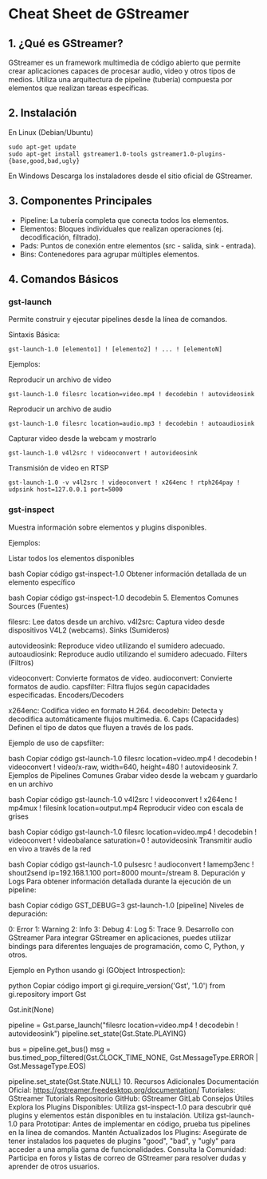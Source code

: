 # Cheat Sheet de GStreamer

## 1. ¿Qué es GStreamer?
GStreamer es un framework multimedia de código abierto que permite crear aplicaciones capaces de procesar audio, video y otros tipos de medios. Utiliza una arquitectura de pipeline (tubería) compuesta por elementos que realizan tareas específicas.

## 2. Instalación
En Linux (Debian/Ubuntu)
```
sudo apt-get update
sudo apt-get install gstreamer1.0-tools gstreamer1.0-plugins-{base,good,bad,ugly} 
```

En Windows
Descarga los instaladores desde el sitio oficial de GStreamer.

## 3. Componentes Principales
- Pipeline: La tubería completa que conecta todos los elementos.
- Elementos: Bloques individuales que realizan operaciones (ej. decodificación, filtrado).
- Pads: Puntos de conexión entre elementos (src - salida, sink - entrada).
- Bins: Contenedores para agrupar múltiples elementos.

## 4. Comandos Básicos

### gst-launch

Permite construir y ejecutar pipelines desde la línea de comandos.

Sintaxis Básica:

```
gst-launch-1.0 [elemento1] ! [elemento2] ! ... ! [elementoN]
```
Ejemplos:

Reproducir un archivo de video

```
gst-launch-1.0 filesrc location=video.mp4 ! decodebin ! autovideosink
```
Reproducir un archivo de audio

```
gst-launch-1.0 filesrc location=audio.mp3 ! decodebin ! autoaudiosink
```
Capturar video desde la webcam y mostrarlo

```
gst-launch-1.0 v4l2src ! videoconvert ! autovideosink
```

Transmisión de video en RTSP

```
gst-launch-1.0 -v v4l2src ! videoconvert ! x264enc ! rtph264pay ! udpsink host=127.0.0.1 port=5000
```

### gst-inspect

Muestra información sobre elementos y plugins disponibles.

Ejemplos:

Listar todos los elementos disponibles

bash
Copiar código
gst-inspect-1.0
Obtener información detallada de un elemento específico

bash
Copiar código
gst-inspect-1.0 decodebin
5. Elementos Comunes
Sources (Fuentes)

filesrc: Lee datos desde un archivo.
v4l2src: Captura video desde dispositivos V4L2 (webcams).
Sinks (Sumideros)

autovideosink: Reproduce video utilizando el sumidero adecuado.
autoaudiosink: Reproduce audio utilizando el sumidero adecuado.
Filters (Filtros)

videoconvert: Convierte formatos de video.
audioconvert: Convierte formatos de audio.
capsfilter: Filtra flujos según capacidades especificadas.
Encoders/Decoders

x264enc: Codifica video en formato H.264.
decodebin: Detecta y decodifica automáticamente flujos multimedia.
6. Caps (Capacidades)
Definen el tipo de datos que fluyen a través de los pads.

Ejemplo de uso de capsfilter:

bash
Copiar código
gst-launch-1.0 filesrc location=video.mp4 ! decodebin ! videoconvert ! video/x-raw, width=640, height=480 ! autovideosink
7. Ejemplos de Pipelines Comunes
Grabar video desde la webcam y guardarlo en un archivo

bash
Copiar código
gst-launch-1.0 v4l2src ! videoconvert ! x264enc ! mp4mux ! filesink location=output.mp4
Reproducir video con escala de grises

bash
Copiar código
gst-launch-1.0 filesrc location=video.mp4 ! decodebin ! videoconvert ! videobalance saturation=0 ! autovideosink
Transmitir audio en vivo a través de la red

bash
Copiar código
gst-launch-1.0 pulsesrc ! audioconvert ! lamemp3enc ! shout2send ip=192.168.1.100 port=8000 mount=/stream
8. Depuración y Logs
Para obtener información detallada durante la ejecución de un pipeline:

bash
Copiar código
GST_DEBUG=3 gst-launch-1.0 [pipeline]
Niveles de depuración:

0: Error
1: Warning
2: Info
3: Debug
4: Log
5: Trace
9. Desarrollo con GStreamer
Para integrar GStreamer en aplicaciones, puedes utilizar bindings para diferentes lenguajes de programación, como C, Python, y otros.

Ejemplo en Python usando gi (GObject Introspection):

python
Copiar código
import gi
gi.require_version('Gst', '1.0')
from gi.repository import Gst

Gst.init(None)

pipeline = Gst.parse_launch("filesrc location=video.mp4 ! decodebin ! autovideosink")
pipeline.set_state(Gst.State.PLAYING)

bus = pipeline.get_bus()
msg = bus.timed_pop_filtered(Gst.CLOCK_TIME_NONE, Gst.MessageType.ERROR | Gst.MessageType.EOS)

pipeline.set_state(Gst.State.NULL)
10. Recursos Adicionales
Documentación Oficial: https://gstreamer.freedesktop.org/documentation/
Tutoriales: GStreamer Tutorials
Repositorio GitHub: GStreamer GitLab
Consejos Útiles
Explora los Plugins Disponibles: Utiliza gst-inspect-1.0 para descubrir qué plugins y elementos están disponibles en tu instalación.
Utiliza gst-launch-1.0 para Prototipar: Antes de implementar en código, prueba tus pipelines en la línea de comandos.
Mantén Actualizados los Plugins: Asegúrate de tener instalados los paquetes de plugins "good", "bad", y "ugly" para acceder a una amplia gama de funcionalidades.
Consulta la Comunidad: Participa en foros y listas de correo de GStreamer para resolver dudas y aprender de otros usuarios.
